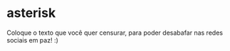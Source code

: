 # asterisk
Coloque o texto que você quer censurar, para poder desabafar nas redes sociais em paz! :)
